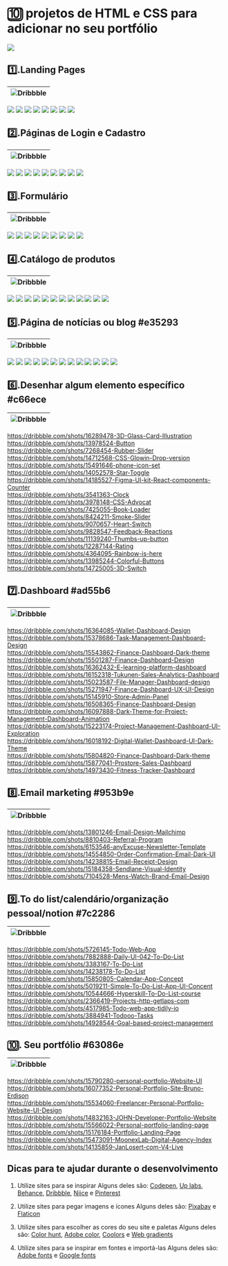 # 🔟 projetos de HTML e CSS para adicionar no seu portfólio

[![](https://img.shields.io/badge/%20V%C3%ADdeo%20aqui%20no%20YouTube-FF0000?style=for-the-badge&logo=youtube&logoColor=white)](https://youtu.be/y4ltLH9iK8E)

## **1️⃣.Landing Pages**
|![Dribbble](https://img.shields.io/badge/Dribbble-ffb0ff?style=for-the-badge&logo=dribbble&logoColor=white)|
|--|
[![](https://img.shields.io/badge/ACESSAR-spark%20marketing%20page-ffb0ff?style=for-the-badge&logo=dribbble)](https://dribbble.com/shots/14953088-spark-marketing-page)
[![](https://img.shields.io/badge/ACESSAR-Product%20page%20hero%20section-ffb0ff?style=for-the-badge&logo=dribbble)](https://dribbble.com/shots/15798662-Product-page-hero-section)
[![](https://img.shields.io/badge/ACESSAR-digital%20education%20website%20design-ffb0ff?style=for-the-badge&logo=dribbble)](https://dribbble.com/shots/16256966-digital-education-website-design)
[![](https://img.shields.io/badge/ACESSAR-shopify%20website%20landing%20page%20design-ffb0ff?style=for-the-badge&logo=dribbble)](https://dribbble.com/shots/16151477-shopify-website-landing-page-design)
[![](https://img.shields.io/badge/ACESSAR-SaaS%20Design%20in%20Webfllow-ffb0ff?style=for-the-badge&logo=dribbble)](https://dribbble.com/shots/16249097-SaaS-Design-in-Webfllow)
[![](https://img.shields.io/badge/ACESSAR-Landing%20Page%20UX%20UI%20Design-ffb0ff?style=for-the-badge&logo=dribbble)](https://dribbble.com/shots/15096546-Landing-Page-UX-UI-Design)
[![](https://img.shields.io/badge/ACESSAR-website%20landing%20page-ffb0ff?style=for-the-badge&logo=dribbble)](https://dribbble.com/shots/16186293-website-landing-page)
[![](https://img.shields.io/badge/ACESSAR-Bangtut%20Hero%20Section-ffb0ff?style=for-the-badge&logo=dribbble)](https://dribbble.com/shots/16356525-Bangtut-Hero-Section)


## **2️⃣.Páginas de Login e Cadastro** 
|![Dribbble](https://img.shields.io/badge/Dribbble-f89fdd?style=for-the-badge&logo=dribbble&logoColor=white)|
|--|
[![](https://img.shields.io/badge/ACESSAR-Sign%20Up%20Page-f89fdd?style=for-the-badge&logo=dribbble)](https://dribbble.com/shots/15252242-Sign-Up-Page )
[![](https://img.shields.io/badge/ACESSAR-Login%20Screen%20from%20Webpixels%20Templates-f89fdd?style=for-the-badge&logo=dribbble)](https://dribbble.com/shots/15820957-Login-Screen-from-Webpixels-Templates)
[![](https://img.shields.io/badge/ACESSAR-Sign%20up%20form-f89fdd?style=for-the-badge&logo=dribbble)](https://dribbble.com/shots/14019613-Sign-up-form)
[![](https://img.shields.io/badge/ACESSAR-Romeo%20Illustration-f89fdd?style=for-the-badge&logo=dribbble)](https://dribbble.com/shots/14621147-Romeo-Illustrations)
[![](https://img.shields.io/badge/ACESSAR-Sign%20Up-f89fdd?style=for-the-badge&logo=dribbble)](https://dribbble.com/shots/14960376-Sign-Up)
[![](https://img.shields.io/badge/ACESSAR-Sign%20Up%20Page-f89fdd?style=for-the-badge&logo=dribbble)](https://dribbble.com/shots/15846049-Simple-Sign-Up-Page)
[![](https://img.shields.io/badge/ACESSAR-Sign%20Up%20From-f89fdd?style=for-the-badge&logo=dribbble)](https://dribbble.com/shots/14147292-Sign-Up-Form)
[![](https://img.shields.io/badge/ACESSAR-Ghost%20Sign%20In-f89fdd?style=for-the-badge&logo=dribbble)](https://dribbble.com/shots/13993146-Ghost-Sign-In) 
[![](https://img.shields.io/badge/ACESSAR-User%20account%20page%20illustrations-f89fdd?style=for-the-badge&logo=dribbble)](https://dribbble.com/shots/16383982-User-account-page-illustrations)


## **3️⃣.Formulário** 
|![Dribbble](https://img.shields.io/badge/Dribbble-f186c5?style=for-the-badge&logo=dribbble&logoColor=white)|
|--|
[![](https://img.shields.io/badge/ACESSAR-Subscrify%20modals-f186c5?style=for-the-badge&logo=dribbble)](https://dribbble.com/shots/14414277-Subscrify-modals)
[![](https://img.shields.io/badge/ACESSAR-Request%20a%20demo%20page-f186c5?style=for-the-badge&logo=dribbble)](https://dribbble.com/shots/9145103-Request-a-demo-page) 
[![](https://img.shields.io/badge/ACESSAR-Sign%20up%20with%20illustration-f186c5?style=for-the-badge&logo=dribbble)](https://dribbble.com/shots/16365420-Sign-up-with-illustration) 
[![](https://img.shields.io/badge/ACESSAR-Employees%20Information%20Sytem%20Part%203-f186c5?style=for-the-badge&logo=dribbble)](https://dribbble.com/shots/11785205-Employees-Information-Sytem-Part-3)
[![](https://img.shields.io/badge/ACESSAR-Checkout%20UI%20Concept-f186c5?style=for-the-badge&logo=dribbble)](https://dribbble.com/shots/7862230-Checkout-UI-Concept)
[![](https://img.shields.io/badge/ACESSAR-Edit%20Task%20Light%20Dark-f186c5?style=for-the-badge&logo=dribbble)](https://dribbble.com/shots/16485699-Edit-Task-Light-Dark)
[![](https://img.shields.io/badge/ACESSAR-Registration%20form-f186c5?style=for-the-badge&logo=dribbble)](https://dribbble.com/shots/11141590-Registration-form)
[![](https://img.shields.io/badge/ACESSAR-Freelance%20Form%20Register%20DropDown-f186c5?style=for-the-badge&logo=dribbble)](https://dribbble.com/shots/12882202-Freelance-Form-Register-DropDown)
[![](https://img.shields.io/badge/ACESSAR-Travel%20Form-f186c5?style=for-the-badge&logo=dribbble)](https://dribbble.com/shots/3553449-Travel-Form)


## **4️⃣.Catálogo de produtos**
|![Dribbble](https://img.shields.io/badge/Dribbble-ea6cac?style=for-the-badge&logo=dribbble&logoColor=white)|
|--|
[![](https://img.shields.io/badge/ACESSAR-Catalog-ea6cac?style=for-the-badge&logo=dribbble)](https://dribbble.com/shots/15711636-Catalog)
[![](https://img.shields.io/badge/ACESSAR-E%20commerce%20Furniture%20Landing%20Pag-ea6cac?style=for-the-badge&logo=dribbble)](https://dribbble.com/shots/16039018-E-commerce-Furniture-Landing-Page) 
[![](https://img.shields.io/badge/ACESSAR-Online%20Fashion%20Store-ea6cac?style=for-the-badge&logo=dribbble)](https://dribbble.com/shots/13893056-Online-Fashion-Store)
[![](https://img.shields.io/badge/ACESSAR-e%20commerce%20personalize-ea6cac?style=for-the-badge&logo=dribbble)](https://dribbble.com/shots/6626669-e-commerce-personalize)
[![](https://img.shields.io/badge/ACESSAR-Swimsuits%20Catalog-ea6cac?style=for-the-badge&logo=dribbble)](https://dribbble.com/shots/11243718-LH-1064-05-Swimsuits-Catalog)
[![](https://img.shields.io/badge/ACESSAR-Catalog%20for%20ATF%20Cosmetics%20store-ea6cac?style=for-the-badge&logo=dribbble)](https://dribbble.com/shots/9004128-Catalog-for-ATF-Cosmetics-store)
[![](https://img.shields.io/badge/ACESSAR-Lindt%20Product%20Catalog-ea6cac?style=for-the-badge&logo=dribbble)](https://dribbble.com/shots/5604689-Lindt-Product-Catalog)
[![](https://img.shields.io/badge/ACESSAR-Ulmart%20Top%2010%20Russian%20Online%20Retaile-ea6cac?style=for-the-badge&logo=dribbble)](https://dribbble.com/shots/5879104-Ulmart-Top-10-Russian-Online-Retailer)
[![](https://img.shields.io/badge/ACESSAR-Flower%20Shop-ea6cac?style=for-the-badge&logo=dribbble)](https://dribbble.com/shots/5535038-Flower-Shop)
[![](https://img.shields.io/badge/ACESSAR-Website%20for%20sweets%20shop-ea6cac?style=for-the-badge&logo=dribbble)](https://dribbble.com/shots/10066562-Website-for-sweets-shop) 
[![](https://img.shields.io/badge/ACESSAR-Catalog%20Free%20Download-ea6cac?style=for-the-badge&logo=dribbble)](https://dribbble.com/shots/15483957-Catalog-Free-Download)
[![](https://img.shields.io/badge/ACESSAR-Product%20card-ea6cac?style=for-the-badge&logo=dribbble)](https://dribbble.com/shots/16233335-Product-card)


## **5️⃣.Página de notícias ou blog** #e35293
|![Dribbble](https://img.shields.io/badge/Dribbble-e35293?style=for-the-badge&logo=dribbble&logoColor=white)|
|--|
[![](https://img.shields.io/badge/ACESSAR-News%20Website-e35293?style=for-the-badge&logo=dribbble)](https://dribbble.com/shots/15379976-News-Website)
[![](https://img.shields.io/badge/ACESSAR-Exploration%20Article%20Page-e35293?style=for-the-badge&logo=dribbble)](https://dribbble.com/shots/14435664--Exploration-Article-Page)
[![](https://img.shields.io/badge/ACESSAR-News%20Site-e35293?style=for-the-badge&logo=dribbble)](https://dribbble.com/shots/16385499-News-Site)
[![](https://img.shields.io/badge/ACESSAR-Penlon%20News%20Page-e35293?style=for-the-badge&logo=dribbble)](https://dribbble.com/shots/14134149-Penlon-News-Page )
[![](https://img.shields.io/badge/ACESSAR-News-e35293?style=for-the-badge&logo=dribbble)](https://dribbble.com/shots/6863071-News )
[![](https://img.shields.io/badge/ACESSAR-Retro%20News%20Components-e35293?style=for-the-badge&logo=dribbble)](https://dribbble.com/shots/11030123-Retro-News-Components)
[![](https://img.shields.io/badge/ACESSAR-Farimarket%20article%20page-e35293?style=for-the-badge&logo=dribbble)](https://dribbble.com/shots/11958568-Farimarket-article-page)
[![](https://img.shields.io/badge/ACESSAR-Personal%20Blog%20Layout-e35293?style=for-the-badge&logo=dribbble)](https://dribbble.com/shots/15601683-Personal-Blog-Layout)
[![](https://img.shields.io/badge/ACESSAR-Personal%20Blog-e35293?style=for-the-badge&logo=dribbble)](https://dribbble.com/shots/15395473-Personal-Blog)
[![](https://img.shields.io/badge/ACESSAR-Portfolio%20Courses%20website%20Blog-e35293?style=for-the-badge&logo=dribbble)](https://dribbble.com/shots/14481273-Portfolio-Courses-website-Blog)
[![](https://img.shields.io/badge/ACESSAR-Exploration%20Sport%20News%20Hero%20Section-e35293?style=for-the-badge&logo=dribbble)](https://dribbble.com/shots/14377374--Exploration-Sport-News-Hero-Section)
[![](https://img.shields.io/badge/ACESSAR-AGENCY-e35293?style=for-the-badge&logo=dribbble)](https://dribbble.com/shots/15229042-AGENCY)
[![](https://img.shields.io/badge/ACESSAR-Website%20design%20for%20Izabela%20Kielczyk-e35293?style=for-the-badge&logo=dribbble)](https://dribbble.com/shots/16279660-Website-design-for-Izabela-Kielczyk)


## **6️⃣.Desenhar algum elemento específico**  #c66ece
|![Dribbble](https://img.shields.io/badge/Dribbble-c66ece?style=for-the-badge&logo=dribbble&logoColor=white)|
|--|
https://dribbble.com/shots/16289478-3D-Glass-Card-Illustration <br>
https://dribbble.com/shots/13978524-Button <br>
https://dribbble.com/shots/7268454-Rubber-Slider <br>
https://dribbble.com/shots/14712568-CSS-Glowin-Drop-version <br>
https://dribbble.com/shots/15491646-phone-icon-set <br>
https://dribbble.com/shots/14052578-Star-Toggle <br>
https://dribbble.com/shots/14185527-Figma-UI-kit-React-components-Counter <br>
https://dribbble.com/shots/3541363-Clock <br>
https://dribbble.com/shots/3978148-CSS-Advocat <br>
https://dribbble.com/shots/7425055-Book-Loader <br>
https://dribbble.com/shots/8424211-Smoke-Slider <br>
https://dribbble.com/shots/9070657-Heart-Switch <br>
https://dribbble.com/shots/9828547-Feedback-Reactions <br>
https://dribbble.com/shots/11139240-Thumbs-up-button <br>
https://dribbble.com/shots/12287144-Rating <br>
https://dribbble.com/shots/4364095-Rainbow-is-here <br>
https://dribbble.com/shots/13985244-Colorful-Buttons <br>
https://dribbble.com/shots/14725005-3D-Switch <br>

## **7️⃣.Dashboard**  #ad55b6
|![Dribbble](https://img.shields.io/badge/Dribbble-ad55b6?style=for-the-badge&logo=dribbble&logoColor=white)|
|--|
https://dribbble.com/shots/16364085-Wallet-Dashboard-Design <br>
https://dribbble.com/shots/15378686-Task-Management-Dashboard-Design <br>
https://dribbble.com/shots/15543862-Finance-Dashboard-Dark-theme <br>
https://dribbble.com/shots/15501287-Finance-Dashboard-Design <br>
https://dribbble.com/shots/16362432-E-learning-platform-dashboard <br>
https://dribbble.com/shots/16152318-Tukunen-Sales-Analytics-Dashboard <br>
https://dribbble.com/shots/15023587-File-Manager-Dashboard-design <br>
https://dribbble.com/shots/15271947-Finance-Dashboard-UX-UI-Design <br>
https://dribbble.com/shots/15145910-Store-Admin-Panel <br>
https://dribbble.com/shots/16508365-Finance-Dashboard-Design <br>
https://dribbble.com/shots/16097888-Dark-Theme-for-Project-Management-Dashboard-Animation <br>
https://dribbble.com/shots/15223174-Project-Management-Dashboard-UI-Exploration <br>
https://dribbble.com/shots/16018192-Digital-Wallet-Dashboard-UI-Dark-Theme <br>
https://dribbble.com/shots/15804820-Finance-Dashboard-Dark-theme <br>
https://dribbble.com/shots/15877041-Prostore-Sales-Dashboard <br>
https://dribbble.com/shots/14973430-Fitness-Tracker-Dashboard <br>

## **8️⃣.Email marketing**  #953b9e
|![Dribbble](https://img.shields.io/badge/Dribbble-953b9e?style=for-the-badge&logo=dribbble&logoColor=white)|
|--|
https://dribbble.com/shots/13801246-Email-Design-Mailchimp <br>
https://dribbble.com/shots/8810403-Referral-Program <br>
https://dribbble.com/shots/6153546-anyExcuse-Newsletter-Template <br>
https://dribbble.com/shots/14554850-Order-Confirmation-Email-Dark-UI <br>
https://dribbble.com/shots/14238815-Email-Receipt-Design <br>
https://dribbble.com/shots/15184358-Sendlane-Visual-Identity <br>
https://dribbble.com/shots/7104528-Mens-Watch-Brand-Email-Design <br>

## **9️⃣.To do list/calendário/organização pessoal/notion**  #7c2286
|![Dribbble](https://img.shields.io/badge/Dribbble-7c2286?style=for-the-badge&logo=dribbble&logoColor=white)|
|--|
https://dribbble.com/shots/5726145-Todo-Web-App <br>
https://dribbble.com/shots/7882888-Daily-UI-042-To-Do-List <br>
https://dribbble.com/shots/3383167-To-Do-List <br>
https://dribbble.com/shots/14238178-To-Do-List <br>
https://dribbble.com/shots/15850805-Calendar-App-Concept <br>
https://dribbble.com/shots/5019211-Simple-To-Do-List-App-UI-Concent <br>
https://dribbble.com/shots/10544666-Hyperskill-To-Do-List-course <br>
https://dribbble.com/shots/2366419-Projects-http-getlaps-com <br>
https://dribbble.com/shots/4517985-Todo-web-app-tidily-io <br>
https://dribbble.com/shots/3884941-Todooo-Tasks <br>
https://dribbble.com/shots/14928544-Goal-based-project-management <br>

## **🔟. Seu portfólio** #63086e
|![Dribbble](https://img.shields.io/badge/Dribbble-63086e?style=for-the-badge&logo=dribbble&logoColor=white)|
|--|
https://dribbble.com/shots/15790280-personal-portfolio-Website-UI <br>
https://dribbble.com/shots/16077352-Personal-Portfolio-Site-Bruno-Erdison <br>
https://dribbble.com/shots/15534060-Freelancer-Personal-Portfolio-Website-UI-Design <br>
https://dribbble.com/shots/14832163-JOHN-Developer-Portfolio-Website <br>
https://dribbble.com/shots/15566022-Personal-portfolio-landing-page <br>
https://dribbble.com/shots/15176184-Portfolio-Landing-Page <br>
https://dribbble.com/shots/15473091-MoonexLab-Digital-Agency-Index <br>
https://dribbble.com/shots/14135859-JanLosert-com-V4-Live <br>

## Dicas para te ajudar durante o desenvolvimento

1. Utilize sites para se inspirar
Alguns deles são: [Codepen](https://codepen.io/), [Up labs](https://www.uplabs.com/search?q=portfolio), [Behance](https://www.behance.net), [Dribbble](https://dribbble.com), [Niice](https://niice.co) e [Pinterest](https://br.pinterest.com)

2. Utilize sites para pegar imagens e ícones
Alguns deles são: [Pixabay](https://pixabay.com/pt/) e [Flaticon](https://www.flaticon.com/)

3. Utilize sites para escolher as cores do seu site e paletas
Alguns deles são: [Color hunt](https://colorhunt.co/), [Adobe color](https://color.adobe.com/pt/create), [Coolors](https://coolors.co/) e [Web gradients](https://webgradients.com/)

4. Utilize sites para se inspirar em fontes e importá-las
Alguns deles são: [Adobe fonts](https://fonts.adobe.com) e [Google fonts](https://fonts.google.com/)
